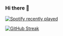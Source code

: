 

### Hi there 👋


[![Spotify recently played](https://spotify-recently-played-readme.vercel.app/api?user=Vidushi1610)](https://open.spotify.com/user/tnrqo9v84sq6zvdho4667lvah)

[![GitHub Streak](https://github-readme-streak-stats.herokuapp.com/?user=Vidushi1610)](https://git.io/streak-stats)


<!--
**Vidushi1610/Vidushi1610** is a ✨ _special_ ✨ repository because its `README.md` (this file) appears on your GitHub profile.

Here are some ideas to get you started:

- 🔭 I’m currently working on ...
- 🌱 I’m currently learning ...
- 👯 I’m looking to collaborate on ...
- 🤔 I’m looking for help with ...
- 💬 Ask me about ...
- 📫 How to reach me: ...
- 😄 Pronouns: ...
- ⚡ Fun fact: ...
-->
